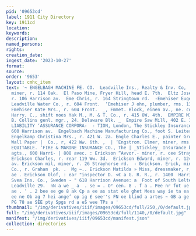 ```yaml
---
pid: '09653cd'
label: 1911 City Directory
key: 1911cd
location: 
keywords: 
description: 
named_persons: 
rights: 
creation_date: 
ingest_date: '2023-10-27'
format: 
source: 
order: '9653'
layout: cmhc_item
text: '~ ENGELBAGH MACHINE FE. CO.  Leadville Ins., Realty & Inv. Co,  Ellison Peter,
  miner, r. 114 Oak.  El Paso Mine, Fryer Hill, head E. 7th.  Eltz Joseph, miner,
  r. 106 Harrison av.  Eme Chris, r. 164 Stringtown rd.  -Emehiser Eugene E., foreman
  Leadville Water Co., r. 604 Front.  ‘Emehiser J ohn, plumber, rms. 1351/ W. 7th.  ''
  Emehiser Kate Mrs., r. 604 Front.  _, Emmet. Block, einen av., ne. cor. 5th.  Emmett
  Harry. C., shift noes Yak M., M. & T. Co., r. 415 OW. 4th.  EMPIRE MINES co, Howard
  B. Collins genl. mgr., 24. Delaware Blk. _  Empire Saw Mill, 402 E. 13th. -  EMPLOYERS
  LIABILITY ‘ASSURANCE CORPORA-  - TION, London, The Stickley Insurance & Realty Co.  agts.,
  600 Harrison av.  Engelbach Machine Manufacturing Co., foot S. Leiter av.  ERI  ..,
  Engelkamp Christina Mrs., r. 421 W. 2a. Engle Charles E., painter Grove & O’Keefe
  Wall Paper |  Co., r, 422 Ww. 6th. ,  | ‘Engstrom. Elmer, miner, rms. 416 E. 8th.  -
  EQUITABLE. ‘FIRE & MARINE INSURANCE CO., The | _Stickley_ Insurance bad Realty Co.
  agts., 600 Harri- | 808 avec. : Erickson “Avvor.- miner, r. cee Strayhorse rd.  _
  Erickson Charles, r. rear 119 Ww. 3d.  Erickson Edward, miner, r. 124 N. Toledo
  av. Erickson mil, miner, r. 26 Strayhorse rd.  - Brickson. Erick, miner. Reece Maung
  Co., r. Graham  pk. .  Mg ~.. Erickson Matilda » Miss, dressmaker, r, 209 W. 4th.
  ae . Erickson Olof, : ear "inspector D. <€ a G. R. R., r. 1400  Harrison av.            Agents
  Svea Ins. Co., Sweden ~ " 618 Harrison Avenue: a  Foot of South Lelter Ave.  Phone
  Leadville 29.  nN a we _ a  . se = . O° cen. 8 . f a . Pee nr fot ue fipcetare =
  ae . ‘ . 2 bee ee ge 8 ak Cp a ee as stat ele ghet Mees way ie ta ea oe te og Se
  ee ne Ob ag 7 hei ange’ op ig £ see''s FN oe blind a artes ~ GB a ge ed aE A oA
  PG 78 ae SEE pty Spgs rd a eS wee TPs a '
thumbnail: "/img/derivatives/iiif/images/09653cd/full/250,/0/default.jpg"
full: "/img/derivatives/iiif/images/09653cd/full/1140,/0/default.jpg"
manifest: "/img/derivatives/iiif/09653cd/manifest.json"
collection: directories
---
```

